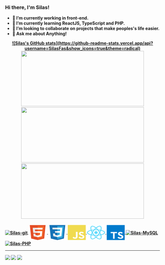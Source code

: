 ### Hi there, I'm Silas!<strong/>
- 🔭 I’m currently working in front-end.
- 🌱 I’m currently learning ReactJS, TypeScript and PHP.
- 👯 I’m looking to collaborate on projects that make peoples's life easier.
- 💬 Ask me about Anything!

<div align="center">
  <a href="https://github.com/SilasFas">
 ![Silas's GitHub stats](https://github-readme-stats.vercel.app/api?username=SilasFas&show_icons=true&theme=radical)
  <img height="180em" width="400em" src="https://github-readme-stats.vercel.app/api/top-langs/?username=SilasFas&layout=compact&langs_count=7&theme=dracula"/>
</div>




<div align="center">
  <a href="https://github.com/SilasFas">
  <img height="180em" width="400em" src="https://github-readme-stats.vercel.app/api?username=SilasFas&show_icons=true&theme=dracula&include_all_commits=true&count_private=true"/>
       <img height="180em" width="400em" src="https://github-readme-stats.vercel.app/api/top-langs/?username=SilasFas&layout=compact&langs_count=7&theme=dracula"/>
</div>

<div style="display: inline_block"><br>
  <img align="center" alt="Silas-git" height="50" width="60" src="https://cdn.jsdelivr.net/gh/devicons/devicon/icons/git/git-plain.svg"/>        
  <img align="center" alt="Silas-HTML" height="50" width="60" src="https://raw.githubusercontent.com/devicons/devicon/master/icons/html5/html5-original.svg">
  <img align="center" alt="Silas-CSS" height="50" width="60" src="https://raw.githubusercontent.com/devicons/devicon/master/icons/css3/css3-original.svg">
  <img align="center" alt="Silas-Js" height="50" width="60" src="https://raw.githubusercontent.com/devicons/devicon/master/icons/javascript/javascript-plain.svg">
  <img align="center" alt="Silas-React"height="50" width="60" src="https://raw.githubusercontent.com/devicons/devicon/master/icons/react/react-original.svg">
  <img align="center" alt="Silas-Ts" height="50" width="60" src="https://raw.githubusercontent.com/devicons/devicon/master/icons/typescript/typescript-plain.svg">
  <img align="center" alt="Silas-MySQL" height="70" width="80" src="https://cdn.jsdelivr.net/gh/devicons/devicon/icons/mysql/mysql-original-wordmark.svg" />
  <img align="center" alt="Silas-PHP" height="70" width="80" src="https://cdn.jsdelivr.net/gh/devicons/devicon/icons/php/php-original.svg" />
  
---
<a href = "mailto:silasfas7@gmail.com"><img src="https://img.shields.io/badge/-Gmail-%23333?style=for-the-badge&logo=gmail&logoColor=white" target="_blank"></a>
<a href="https://www.linkedin.com/in/silas-ferreira-arlindo-dos-santos-79791088/" target="_blank"><img src="https://img.shields.io/badge/-LinkedIn-%230077B5?style=for-the-badge&logo=linkedin&logoColor=white" target="_blank"></a>
<a href = "mailto:silasfas@hotmail.com"><img src="https://img.shields.io/badge/Microsoft_Outlook-0078D4?style=for-the-badge&logo=microsoft-outlook&logoColor=white" target="_blank"></a>

</div>

